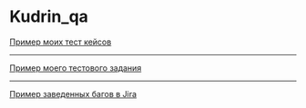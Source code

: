 # Kudrin_qa
[Пример моих тест кейсов](https://docs.google.com/spreadsheets/d/1jXG3hqac0M3NKcF69WTaoTE9TuJPPGnHuKDP0TeDw_g/edit?usp=sharing)

---

[Пример моего тестового задания](https://docs.google.com/spreadsheets/d/1NrvBX_QVioE44Db97ooSdBfEMSBbw9GAHANDyv3cya8/edit?usp=sharing)

---


[Пример заведенных багов в Jira](https://hwqa.atlassian.net/jira)

